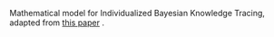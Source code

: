 Mathematical model for Individualized Bayesian Knowledge Tracing, adapted from [this paper](doi:10.1007/978-3-642-39112-5_18) .
